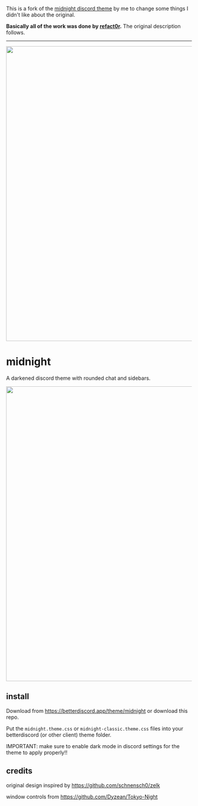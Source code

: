 This is a fork of the [midnight discord theme](https://github.com/refact0r/midnight-discord) by me to change some things I didn't like about the original.

**Basically all of the work was done by [refact0r](https://github.com/refact0r/).** The original description follows.

---

<img width=800 src="https://github.com/refact0r/midnight-discord/assets/34758569/7ab9402b-d987-42c5-b9bf-7ea144edfad9">

# midnight

A darkened discord theme with rounded chat and sidebars.

<img width=800 src="https://github.com/refact0r/midnight-discord/assets/34758569/f6b8c3ac-59e0-405c-b247-092232c21052">

## install

Download from <https://betterdiscord.app/theme/midnight> or download this repo.

Put the `midnight.theme.css` or `midnight-classic.theme.css` files into your betterdiscord (or other client) theme folder.

IMPORTANT: make sure to enable dark mode in discord settings for the theme to apply properly!!

## credits

original design inspired by <https://github.com/schnensch0/zelk>

window controls from <https://github.com/Dyzean/Tokyo-Night>
